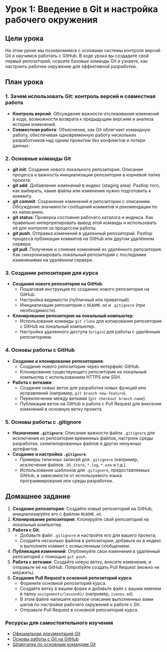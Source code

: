 # Урок 1: Введение в Git и настройка рабочего окружения

## Цели урока
На этом уроке мы познакомимся с основами системы контроля версий Git и научимся работать с GitHub. В ходе урока вы создадите свой первый репозиторий, освоите базовые команды Git и узнаете, как настроить рабочее окружение для эффективной разработки.

## План урока

### 1. Зачем использовать Git: контроль версий и совместная работа
- **Контроль версий**: Обсуждение важности отслеживания изменений в коде, возможности возврата к предыдущим версиям и анализа истории изменений.
- **Совместная работа**: Объяснение, как Git облегчает командную работу, обеспечивая одновременную работу нескольких разработчиков над одним проектом без конфликтов и потери данных.

### 2. Основные команды Git
- **git init**: Создание нового локального репозитория. Описание процесса и важность инициализации репозитория в корневой папке проекта.
- **git add**: Добавление изменений в индекс (staging area). Разбор того, как выбирать, какие файлы или изменения нужно подготовить к коммиту.
- **git commit**: Сохранение изменений в репозитории с описанием. Обсуждение значимости сообщений коммитов и рекомендации по их написанию.
- **git status**: Проверка состояния рабочего каталога и индекса. Как правильно интерпретировать вывод этой команды и использовать её для контроля за процессом работы.
- **git push**: Отправка изменений в удаленный репозиторий. Разбор процесса публикации коммитов на GitHub или другом удалённом сервере.
- **git pull**: Получение и слияние изменений из удалённого репозитория. Как синхронизировать локальный репозиторий с последними изменениями на удалённом сервере.

### 3. Создание репозитория для курса
- **Создание нового репозитория на GitHub**:
  - Пошаговая инструкция по созданию нового репозитория на GitHub.
  - Настройка видимости (публичный или приватный).
  - Инициализация репозитория с `README.md` и `.gitignore` (при необходимости).
- **Клонирование репозитория на локальный компьютер**:
  - Использование команды `git clone` для копирования репозитория с GitHub на локальный компьютер.
  - Настройка удаленного доступа (`origin`) для работы с удалённым репозиторием.

### 4. Основы работы с GitHub
- **Создание и клонирование репозиториев**:
  - Создание нового репозитория через интерфейс GitHub.
  - Клонирование существующего репозитория на локальный компьютер с использованием HTTPS или SSH.
- **Работа с ветками**:
  - Создание новых веток для разработки новых функций или исправлений (например, `git branch new-feature`).
  - Переключение между ветками (`git checkout branch-name`).
  - Публикация веток на GitHub и работа с Pull Request для внесения изменений в основную ветку проекта.

### 5. Основы работы с .gitignore
- **Назначение `.gitignore`**: Описание важности файла `.gitignore` для исключения из репозитория временных файлов, настроек среды разработки, скомпилированных файлов и других ненужных артефактов.
- **Создание и настройка `.gitignore`**:
  - Примеры типичных записей для `.gitignore` (например, исключение файлов `.DS_Store`, `*.log`, `*.exe` и т.д.).
  - Использование шаблонов для `.gitignore`, предоставляемых GitHub, в зависимости от используемого языка программирования или среды разработки.

## Домашнее задание
1. **Создание репозитория**: Создайте новый репозиторий на GitHub, инициализируйте его с файлом `README.md`.
2. **Клонирование репозитория**: Клонируйте свой репозиторий на локальный компьютер.
3. **Работа с Git**: 
   - Добавьте файл `.gitignore` и настройте его для вашего проекта.
   - Создайте несколько файлов в репозитории, добавьте их в индекс и выполните коммит с осмысленным сообщением.
4. **Публикация изменений**: Опубликуйте свои изменения в удалённый репозиторий с помощью `git push`.
5. **Работа с ветками**: Создайте новую ветку, внесите изменения, и отправьте её на GitHub. Попробуйте создать Pull Request (можно не мёржить).
6. **Создание Pull Request в основной репозиторий курса**: 
   - Форкните основной репозиторий курса.
   - Создайте ветку в вашем форке и добавьте файл с вашим именем в папку `assignments/lesson01/` (например, `ivanov.md`).
   - В этом файле напишите краткое описание выполненных вами шагов по настройке рабочего окружения и работе с Git.
   - Отправьте Pull Request в основной репозиторий курса.

### Ресурсы для самостоятельного изучения
- [Официальная документация Git](https://git-scm.com/doc)
- [Основы работы с Git на GitHub](https://guides.github.com/activities/hello-world/)
- [Шпаргалка по основным командам Git](https://education.github.com/git-cheat-sheet-education.pdf)

